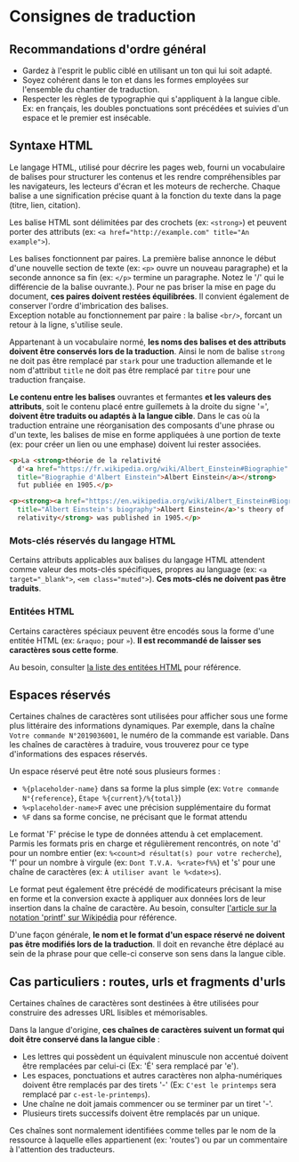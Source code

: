 # Consignes de traduction

## Recommandations d'ordre général

* Gardez à l'esprit le public ciblé en utilisant un ton qui lui soit adapté.
* Soyez cohérent dans le ton et dans les formes employées sur l'ensemble du chantier de traduction.
* Respecter les règles de typographie qui s'appliquent à la langue cible.  
  Ex: en français, les doubles ponctuations sont précédées et suivies d'un espace et le premier est insécable.

## Syntaxe HTML

Le langage HTML, utilisé pour décrire les pages web, fourni un vocabulaire de balises pour structurer les contenus et les rendre compréhensibles par les navigateurs, les lecteurs d'écran et les moteurs de recherche. Chaque balise a une signification précise quant à la fonction du texte dans la page (titre, lien, citation).

Les balise HTML sont délimitées par des crochets (ex: `<strong>`) et peuvent porter des attributs (ex: `<a href="http://example.com" title="An example">`).

Les balises fonctionnent par paires. La première balise annonce le début d'une nouvelle section de texte (ex: `<p>` ouvre un nouveau paragraphe) et la seconde annonce sa fin (ex: `</p>` termine un paragraphe. Notez le '/' qui le différencie de la balise ouvrante.). Pour ne pas briser la mise en page du document, **ces paires doivent restées équilibrées**. Il convient également de conserver l'ordre d'imbrication des balises.  
Exception notable au fonctionnement par paire : la balise `<br/>`, forcant un retour à la ligne, s'utilise seule.

Appartenant à un vocabulaire normé, **les noms des balises et des attributs doivent être conservés lors de la traduction**. Ainsi le nom de balise `strong` ne doit pas être remplacé par `stark` pour une traduction allemande et le nom d'attribut `title` ne doit pas être remplacé par `titre` pour une traduction française.

**Le contenu entre les balises** ouvrantes et fermantes **et les valeurs des attributs**, soit le contenu placé entre guillemets à la droite du signe '=', **doivent être traduits ou adaptés à la langue cible**. Dans le cas où la traduction entraine une réorganisation des composants d'une phrase ou d'un texte, les balises de mise en forme appliquées à une portion de texte (ex: pour créer un lien ou une emphase) doivent lui rester associées.

```HTML
<p>La <strong>théorie de la relativité
  d'<a href="https://fr.wikipedia.org/wiki/Albert_Einstein#Biographie"
  title="Biographie d'Albert Einstein">Albert Einstein</a></strong>
  fut publiée en 1905.</p>
```

```HTML
<p><strong><a href="https://en.wikipedia.org/wiki/Albert_Einstein#Biography"
  title="Albert Einstein's biography">Albert Einstein</a>'s theory of
  relativity</strong> was published in 1905.</p>
```

### Mots-clés réservés du langage HTML

Certains attributs applicables aux balises du langage HTML attendent comme valeur des mots-clés spécifiques, propres au language (ex: `<a target="_blank">`, `<em class="muted">`). **Ces mots-clés ne doivent pas être traduits**.

### Entitées HTML

Certains caractères spéciaux peuvent être encodés sous la forme d'une entitée HTML (ex: `&raquo;` pour `»`). **Il est recommandé de laisser ses caractères sous cette forme**.

Au besoin, consulter [la liste des entitées HTML](https://dev.w3.org/html5/html-author/charref) pour référence.

## Espaces réservés

Certaines chaînes de caractères sont utilisées pour afficher sous une forme plus littéraire des informations dynamiques. Par exemple, dans la chaîne `Votre commande N°2019036001`, le numéro de la commande est variable. Dans les chaînes de caractères à traduire, vous trouverez pour ce type d'informations des espaces réservés.

Un espace réservé peut être noté sous plusieurs formes :

* `%{placeholder-name}` dans sa forme la plus simple (ex: `Votre commande N°{reference}`, `Étape %{current}/%{total}`)
* `%<placeholder-name>F` avec une précision supplémentaire du format
* `%F` dans sa forme concise, ne précisant que le format attendu

Le format 'F' précise le type de données attendu à cet emplacement. Parmis les formats pris en charge et régulièrement rencontrés, on note 'd' pour un nombre entier (ex: `%<count>d résultat(s) pour votre recherche`), 'f' pour un nombre à virgule (ex: `Dont T.V.A. %<rate>f%%`) et 's' pour une chaîne de caractères (ex: `À utiliser avant le %<date>s`).

Le format peut également être précédé de modificateurs précisant la mise en forme et la conversion exacte à appliquer aux données lors de leur insertion dans la chaîne de caractère. Au besoin, consulter [l'article sur la notation 'printf' sur Wikipédia](https://en.wikipedia.org/wiki/Printf_format_string#Format_placeholder_specification) pour référence.

D'une façon générale, **le nom et le format d'un espace réservé ne doivent pas être modifiés lors de la traduction**. Il doit en revanche être déplacé au sein de la phrase pour que celle-ci conserve son sens dans la langue cible.

## Cas particuliers : routes, urls et fragments d'urls

Certaines chaînes de caractères sont destinées à être utilisées pour construire des adresses URL lisibles et mémorisables.

Dans la langue d'origine, **ces chaînes de caractères suivent un format qui doit être conservé dans la langue cible** :

* Les lettres qui possèdent un équivalent minuscule non accentué doivent être remplacées par celui-ci (Ex: 'É' sera remplacé par 'e').
* Les espaces, ponctuations et autres caractères non alpha-numériques doivent être remplacés par des tirets '-' (Ex: `C'est le printemps` sera remplacé par `c-est-le-printemps`).
* Une chaîne ne doit jamais commencer ou se terminer par un tiret '-'.
* Plusieurs tirets successifs doivent être remplacés par un unique.

Ces chaînes sont normalement identifiées comme telles par le nom de la ressource à laquelle elles appartienent (ex: 'routes') ou par un commentaire à l'attention des traducteurs.
